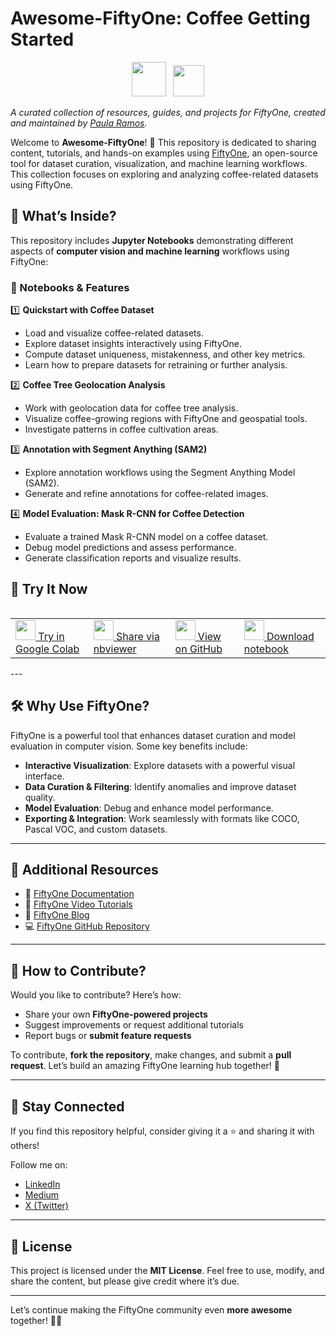 # Awesome-FiftyOne: Coffee Getting Started

<div align="center">
<p align="center">

 <img src="https://user-images.githubusercontent.com/25985824/106288517-2422e000-6216-11eb-871d-26ad2e7b1e59.png" height="55px"> &nbsp;
<img src="https://user-images.githubusercontent.com/25985824/106288518-24bb7680-6216-11eb-8f10-60052c519586.png" height="50px"> 

</p>
</div>
 
*A curated collection of resources, guides, and projects for FiftyOne, created and maintained by [Paula Ramos](#).*

Welcome to **Awesome-FiftyOne**! 🎉 This repository is dedicated to sharing content, tutorials, and hands-on examples using [FiftyOne](https://voxel51.com/fiftyone/), an open-source tool for dataset curation, visualization, and machine learning workflows. This collection focuses on exploring and analyzing coffee-related datasets using FiftyOne.

## 🌟 What’s Inside?

This repository includes **Jupyter Notebooks** demonstrating different aspects of **computer vision and machine learning** workflows using FiftyOne:

### 📘 Notebooks & Features

1️⃣ **Quickstart with Coffee Dataset**  
   - Load and visualize coffee-related datasets.  
   - Explore dataset insights interactively using FiftyOne.  
   - Compute dataset uniqueness, mistakenness, and other key metrics.  
   - Learn how to prepare datasets for retraining or further analysis.  

2️⃣ **Coffee Tree Geolocation Analysis**  
   - Work with geolocation data for coffee tree analysis.  
   - Visualize coffee-growing regions with FiftyOne and geospatial tools.  
   - Investigate patterns in coffee cultivation areas.

3️⃣ **Annotation with Segment Anything (SAM2)**  
   - Explore annotation workflows using the Segment Anything Model (SAM2).  
   - Generate and refine annotations for coffee-related images.    

4️⃣ **Model Evaluation: Mask R-CNN for Coffee Detection**  
   - Evaluate a trained Mask R-CNN model on a coffee dataset.  
   - Debug model predictions and assess performance.  
   - Generate classification reports and visualize results.  


## 🚀 Try It Now

<table align="left">
    <tr>
        <td>
            <a target="_blank" href="https://colab.research.google.com/github/paularamo/awesome-fiftyone/blob/main/getting-started-coffee/quickstart_coffee_dataset.ipynb">
                <img src="https://user-images.githubusercontent.com/25985824/104791629-6e618700-5769-11eb-857f-d176b37d2496.png" height="32" width="32">
                Try in Google Colab
            </a>
        </td>
        <td>
            <a target="_blank" href="https://nbviewer.jupyter.org/github/paularamo/awesome-fiftyone/blob/main/getting-started-coffee/quickstart_coffee_dataset.ipynb">
                <img src="https://user-images.githubusercontent.com/25985824/104791634-6efa1d80-5769-11eb-8a4c-71d6cb53ccf0.png" height="32" width="32">
                Share via nbviewer
            </a>
        </td>
        <td>
            <a target="_blank" href="https://github.com/paularamo/awesome-fiftyone/blob/main/getting-started-coffee/quickstart_coffee_dataset.ipynb">
                <img src="https://user-images.githubusercontent.com/25985824/104791633-6efa1d80-5769-11eb-8ee3-4b2123fe4b66.png" height="32" width="32">
                View on GitHub
            </a>
        </td>
        <td>
            <a href="https://github.com/paularamo/awesome-fiftyone/blob/main/getting-started-coffee/quickstart_coffee_dataset.ipynb" download>
                <img src="https://user-images.githubusercontent.com/25985824/104792428-60f9cc00-576c-11eb-95a4-5709d803023a.png" height="32" width="32">
                Download notebook
            </a>
        </td>
    </tr>
</table>
---

## 🛠️ Why Use FiftyOne?

FiftyOne is a powerful tool that enhances dataset curation and model evaluation in computer vision. Some key benefits include:

- **Interactive Visualization**: Explore datasets with a powerful visual interface.  
- **Data Curation & Filtering**: Identify anomalies and improve dataset quality.  
- **Model Evaluation**: Debug and enhance model performance.  
- **Exporting & Integration**: Work seamlessly with formats like COCO, Pascal VOC, and custom datasets.  

---

## 🔗 Additional Resources

- 📖 [FiftyOne Documentation](https://voxel51.com/docs/)  
- 🎥 [FiftyOne Video Tutorials](https://www.youtube.com/channel/UC6-KZNQVbLZ8gOZRJHqFbiA)  
- 📝 [FiftyOne Blog](https://voxel51.com/blog/)  
- 💻 [FiftyOne GitHub Repository](https://github.com/voxel51/fiftyone)  

---

## 🤝 How to Contribute?

Would you like to contribute? Here’s how:

- Share your own **FiftyOne-powered projects**  
- Suggest improvements or request additional tutorials  
- Report bugs or **submit feature requests**  

To contribute, **fork the repository**, make changes, and submit a **pull request**. Let’s build an amazing FiftyOne learning hub together! 🚀  

---

## 📣 Stay Connected  

If you find this repository helpful, consider giving it a ⭐ and sharing it with others!  

Follow me on:  
- [LinkedIn](https://www.linkedin.com/in/paula-ramos-phd/)  
- [Medium](https://medium.com/@paularamos_phd)  
- [X (Twitter)](https://x.com/PJRAMG)  

---

## 📄 License  

This project is licensed under the **MIT License**. Feel free to use, modify, and share the content, but please give credit where it’s due.  

---

Let’s continue making the FiftyOne community even **more awesome** together! 💪🎉  
